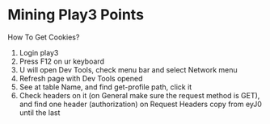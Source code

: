 # Mining Play3 Points

How To Get Cookies?
1. Login play3
2. Press F12 on ur keyboard
3. U will open Dev Tools, check menu bar and select Network menu
4. Refresh page with Dev Tools opened
5. See at table Name, and find get-profile path, click it
6. Check headers on it (on General make sure the request method is GET), and find one header (authorization) on Request Headers copy from eyJ0 until the last
